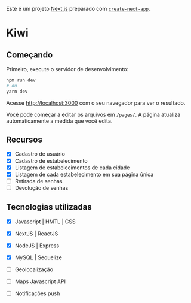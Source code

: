 Este é um projeto [Next.js](https://nextjs.org/) preparado com [`create-next-app`](https://github.com/vercel/next.js/tree/canary/packages/create-next-app).

# Kiwi

## Começando

Primeiro, execute o servidor de desenvolvimento:

```bash
npm run dev
# ou
yarn dev
```

Acesse [http://localhost:3000](http://localhost:3000) com o seu navegador para ver o resultado.

Você pode começar a editar os arquivos em `/pages/`. A página atualiza automaticamente a medida que você edita.

## Recursos

- [X] Cadastro de usuário
- [X] Cadastro de estabelecimento
- [X] Listagem de estabelecimentos de cada cidade
- [X] Listagem de cada estabelecimento em sua página única
- [ ] Retirada de senhas
- [ ] Devolução de senhas

## Tecnologias utilizadas

- [X] Javascript | HMTL | CSS
- [X] NextJS | ReactJS
- [X] NodeJS | Express
- [X] MySQL | Sequelize
- [ ] Geolocalização
- [ ] Maps Javascript API
- [ ] Notificações push


